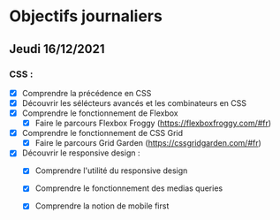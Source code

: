 # Objectifs journaliers

## Jeudi 16/12/2021

### CSS : 
* [x] Comprendre la précédence en CSS
* [x] Découvrir les sélécteurs avancés et les combinateurs en CSS
* [x] Comprendre le fonctionnement de Flexbox
    * [x] Faire le parcours Flexbox Froggy (https://flexboxfroggy.com/#fr)
* [x] Comprendre le fonctionnement de CSS Grid
    * [x] Faire le parcours Grid Garden (https://cssgridgarden.com/#fr)

* [x] Découvrir le responsive design :
    * [x] Comprendre l'utilité du responsive design
    * [x] Comprendre le fonctionnement des medias queries
    * [x] Comprendre la notion de mobile first





